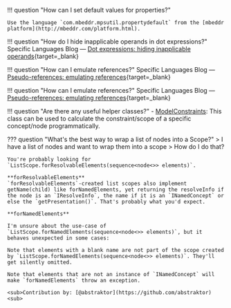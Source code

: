 !!! question "How can I set default values for properties?"

    Use the language `com.mbeddr.mpsutil.propertydefault` from the [mbeddr platform](http://mbeddr.com/platform.html).

!!! question "How do I hide inapplicable operands in dot expressions?"
    Specific Languages Blog &mdash; [Dot expressions: hiding inapplicable operands](https://specificlanguages.com/posts/dot-expressions-hiding-inapplicable-operands/){target=_blank}

!!! question "How can I emulate references?"
    Specific Languages Blog &mdash; [Pseudo-references: emulating references](https://specificlanguages.com/posts/2022-02/02-pseudoreferences/){target=_blank}

!!! question "How can I emulate references?"
    Specific Languages Blog &mdash; [Pseudo-references: emulating references](https://specificlanguages.com/posts/2022-02/02-pseudoreferences/){target=_blank}

!!! question "Are there any useful helper classes?"
    - [ModelConstraints](http://127.0.0.1:63320/node?ref=6ed54515-acc8-4d1e-a16c-9fd6cfe951ea%2Fjava%3Ajetbrains.mps.smodel.constraints%28MPS.Core%2F%29%2F7376116761796593423): This class can be used to calculate the constraint/scope of a specific concept/node programmatically.

??? question "What's the best way to wrap a list of nodes into a Scope?"
    > I have a list of nodes and want to wrap them into a scope
    > How do I do that?

    You're probably looking for `ListScope.forResolvableElements(sequence<node<>> elements)`.

    **forResolvableElements**
    `forResolvableElements`-created list scopes also implement getName(child) like forNamedElements, yet returning the resolveInfo if the node is an `IResolveInfo`, the name if it is an `INamedConcept` or else the `getPresentation()`. That's probably what you'd expect.
    
    **forNamedElements**
    
    I'm unsure about the use-case of `ListScope.forNamedElements(sequence<node<>> elements)`, but it behaves unexpected in some cases:
    
    Note that elements with a blank name are not part of the scope created by `ListScope.forNamedElements(sequence<node<>> elements)`. They'll get silently omitted.
    
    Note that elements that are not an instance of `INamedConcept` will make `forNamedElements` throw an exception.

    <sub>Contribution by: [@abstraktor](https://github.com/abstraktor)<sub>